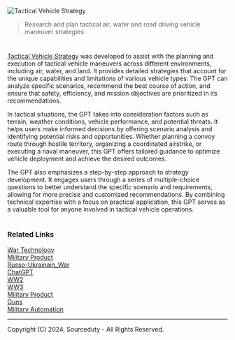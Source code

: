 ![Tactical Vehicle Strategy](https://github.com/user-attachments/assets/d8de82cf-b585-4ed7-8875-4532b8337cc6)

> Research and plan tactical air, water and road driving vehicle maneuver strategies.

#

[Tactical Vehicle Strategy]() was developed to assist with the planning and execution of tactical vehicle maneuvers across different environments, including air, water, and land. It provides detailed strategies that account for the unique capabilities and limitations of various vehicle types. The GPT can analyze specific scenarios, recommend the best course of action, and ensure that safety, efficiency, and mission objectives are prioritized in its recommendations.

In tactical situations, the GPT takes into consideration factors such as terrain, weather conditions, vehicle performance, and potential threats. It helps users make informed decisions by offering scenario analysis and identifying potential risks and opportunities. Whether planning a convoy route through hostile territory, organizing a coordinated airstrike, or executing a naval maneuver, this GPT offers tailored guidance to optimize vehicle deployment and achieve the desired outcomes.

The GPT also emphasizes a step-by-step approach to strategy development. It engages users through a series of multiple-choice questions to better understand the specific scenario and requirements, allowing for more precise and customized recommendations. By combining technical expertise with a focus on practical application, this GPT serves as a valuable tool for anyone involved in tactical vehicle operations.

#
### Related Links

[War Technology](https://github.com/sourceduty/War_Technology)
<br>
[Military Product](https://github.com/sourceduty/Military_Product)
<br>
[Russo-Ukrainain_War](https://github.com/sourceduty/Russo-Ukrainian_War)
<br>
[ChatGPT](https://github.com/sourceduty/ChatGPT)
<br>
[WW2](https://github.com/sourceduty/WW2)
<br>
[WW3](https://github.com/sourceduty/WW3)
<br>
[Military Product](https://github.com/sourceduty/Military_Product)
<br>
[Guns](https://github.com/sourceduty/Guns)
<br>
[Military Automation](https://github.com/sourceduty/Military_Automation)

***
Copyright (C) 2024, Sourceduty - All Rights Reserved.
